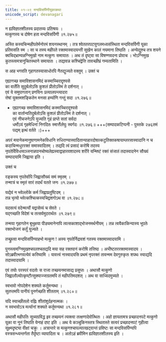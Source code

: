```yaml
---
title: ०१-०९ मन्दविसर्पिणीयूकाकथा
unicode_script: devanagari
---
```


न ह्यविज्ञातशीलस्य प्रदातव्यः प्रतिश्रयः ।  
मत्कुणस्य च दोषेण हता मन्दविसर्पिणी ॥१.२७५॥

अस्ति कस्यचिन्महीपतेर्मनोरमं शयनस्थानम् । तत्र श्वेततरपटयुगलमध्यसंस्थिता मन्दविसर्पिणी यूका प्रतिवसति स्म । सा च तस्य महीपते रक्तमास्वादयन्ती सुखेन कालं नयमाना तिष्ठति । अन्येद्युश्च तत्र शयने क्वचिद्भ्राम्यन्नग्निमुखो नाम मत्कुणः समायातः । अथ तं दृष्ट्वा सा विषण्णवदना प्रोवाच । भोऽग्निमुख कुतस्त्वमत्रानुचितस्थाने समायातः । तद्यावन्न कश्चिद्वेत्ति तावच्छीघ्रं गम्यतामिति ।

स आह भगवति गृहागतस्यासाधोरपि नैतद्युज्यते वक्तुम् । उक्तं च

एह्यागच्छ समाविशासनमिदं कस्माच्चिराद्दृश्यसे     
का वार्तेति सुदुर्बलोऽसि कुशलं प्रीतोऽस्मि ते दर्शनात् ।  
एवं ये समुपागतान् प्रणयिनः प्रत्यालपन्त्यादरा  
त्तेषां युक्तमशङ्कितेन मनसा हर्म्याणि गन्तुं सदा ॥१.२७६॥  

  - एह्यागच्छ समाविशासनमिदं कस्माच्चिराद्दृश्यसे     
  का वार्तान्वतिदुर्बलोऽसि कुशलं प्रीतोऽस्मि ते दर्शनात् ।  
  एवं नीचजनेऽपि युज्यति गृहं प्राप्ते सतां सर्वदा  
  धर्मोऽयं गृहमेधिनां निगदितः स्मार्त्तैर्लघुः स्वर्गदः ॥१.२७६॥ +++(सम्पादकटिप्पनी - पुस्तके २७६तमं पद्यम् इत्थं वर्तते ।)+++

अपरं मयानेकमानुषाणामनेकविधानि रुधिराण्यास्वादितान्याहारदोषात्कटुतिक्तकषायाम्लरसास्वादानि न च कदाचिन्मधुररक्तं समास्वादितम् । तद्यदि त्वं प्रसादं करोषि तदस्य नृपतेर्विविधव्यञ्जनान्नपानचोष्यलेह्यस्वाद्वाहारवशादस्य शरीरे यन्मिष्टं रक्तं संजातं तदास्वादनेन सौख्यं सम्पादयामि जिह्वाया इति ।

उक्तं च

रङ्कस्य नृपतेर्वापि जिह्वासौख्यं समं स्मृतम् ।   
तन्मात्रं च स्मृतं सारं तदर्थं यतते जनः ॥१.२७७॥  

यद्येवं न भवेल्लोके कर्म जिह्वाप्रतुष्टिदम् ।   
तन्न भृत्यो भवेत्कश्चित्कस्यचिद्वशगोऽथ वा ॥१.२७८॥  

यदसत्यं वदेन्मर्त्यो यद्वासेव्यं च सेवते ।   
यद्गच्छति विदेशं च तत्सर्वमुदरार्थतः ॥१.२७९॥  

तन्मया गृहागतेन बुभुक्षया पीड्यमानेनापि त्वत्सकाशाद्भोजनमर्थनीयम् । तन्न त्वयैकाकिन्यास्य भूपतेः रक्तभोजनं कर्तुं युज्यते ।  

तच्छ्रुत्वा मन्दविसर्पिण्याहभो मत्कुण ! अस्य नृपतेर्निद्रावशं गतस्य रक्तमास्वादयामि ।  

पुनस्त्वमग्निमुखश्चपलश्चतद्यदि मया सह रक्तपानं करोषि तत्तिष्ठ । अभीष्टतररक्तमास्वादय ।  
सोऽब्रवीत्भगवत्येवं करिष्यामि । यावत्त्वं नास्वादयसि प्रथमं नृपरक्तं तावन्मम देवगुरुकृतः शपथः स्याद्यदि तदास्वादयामि ।

एवं तयोः परस्परं वदतोः स राजा तच्छयनमासाद्य प्रसुप्तः । अथासौ मत्कुणो जिह्वालौल्योत्कृष्टौत्सुक्याज्जाग्रतमपि तं महीपतिमदशत् । अथ वा साध्विदमुच्यते ।

स्वभावो नोपदेशेन शक्यते कर्तुमन्यथा ।   
सुतप्तमपि पानीयं पुनर्गच्छति शीतताम् ॥१.२८०॥   

यदि स्याच्छीतलो वह्निः शीतांशुर्दहनात्मकः ।   
न स्वभावोऽत्र मर्त्यानां शक्यते कर्तुमन्यथा ॥१.२८१॥  

अथासौ महीपतिः सूच्यग्रविद्ध इव तच्छयनं त्यक्त्वा तत्क्षणादेवोत्थितः । अहो ज्ञायतामत्र प्रच्छादनपटे मत्कुणो यूका वा नूनं तिष्ठति येनाहं दष्ट इति । अथ ये कञ्चुकिनस्तत्र स्थितास्ते सत्वरं प्रच्छादनपटं गृहीत्वा सूक्ष्मदृष्ट्या वीक्षां चक्रुः । अत्रान्तरे स मत्कुणश्चापल्यात्खट्वान्तं प्रविष्टः सा मन्दविसर्पिण्यपि वस्त्रसन्ध्यन्तर्गता तैर्दृष्टा व्यापादिता च । अतोऽहं ब्रवीमिन ह्यविज्ञातशीलस्य इति ।  
